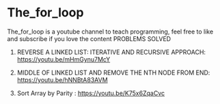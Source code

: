 # The_for_loop
The_for_loop is a youtube channel to teach programming, feel free to like and subscribe if you love the content
PROBLEMS SOLVED

1. REVERSE A LINKED LIST: ITERATIVE AND RECURSIVE APPROACH:  https://youtu.be/mHmGynu7McY


2. MIDDLE OF LINKED LIST AND REMOVE THE NTH NODE FROM END:  https://youtu.be/hNNBtA83AVM

3. Sort Array by Parity : https://youtu.be/K75x6ZqaCvc
